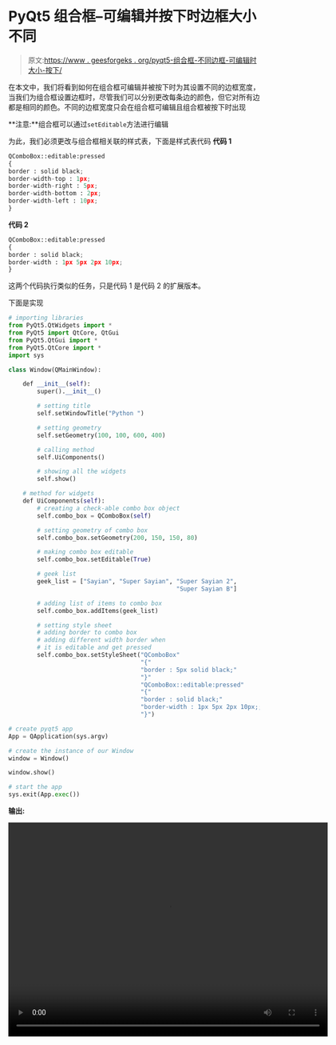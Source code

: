 # PyQt5 组合框–可编辑并按下时边框大小不同

> 原文:[https://www . geesforgeks . org/pyqt5-组合框-不同边框-可编辑时大小-按下/](https://www.geeksforgeeks.org/pyqt5-combo-box-different-border-size-when-it-is-editable-and-get-pressed/)

在本文中，我们将看到如何在组合框可编辑并被按下时为其设置不同的边框宽度，当我们为组合框设置边框时，尽管我们可以分别更改每条边的颜色，但它对所有边都是相同的颜色。不同的边框宽度只会在组合框可编辑且组合框被按下时出现

**注意:**组合框可以通过`setEditable`方法进行编辑

为此，我们必须更改与组合框相关联的样式表，下面是样式表代码
**代码 1**

```py
QComboBox::editable:pressed
{
border : solid black;
border-width-top : 1px;
border-width-right : 5px;
border-width-bottom : 2px;
border-width-left : 10px;
}

```

**代码 2**

```py
QComboBox::editable:pressed
{
border : solid black;
border-width : 1px 5px 2px 10px;
}

```

这两个代码执行类似的任务，只是代码 1 是代码 2 的扩展版本。

下面是实现

```py
# importing libraries
from PyQt5.QtWidgets import * 
from PyQt5 import QtCore, QtGui
from PyQt5.QtGui import * 
from PyQt5.QtCore import * 
import sys

class Window(QMainWindow):

    def __init__(self):
        super().__init__()

        # setting title
        self.setWindowTitle("Python ")

        # setting geometry
        self.setGeometry(100, 100, 600, 400)

        # calling method
        self.UiComponents()

        # showing all the widgets
        self.show()

    # method for widgets
    def UiComponents(self):
        # creating a check-able combo box object
        self.combo_box = QComboBox(self)

        # setting geometry of combo box
        self.combo_box.setGeometry(200, 150, 150, 80)

        # making combo box editable
        self.combo_box.setEditable(True)

        # geek list
        geek_list = ["Sayian", "Super Sayian", "Super Sayian 2",
                                               "Super Sayian B"]

        # adding list of items to combo box
        self.combo_box.addItems(geek_list)

        # setting style sheet
        # adding border to combo box
        # adding different width border when
        # it is editable and get pressed
        self.combo_box.setStyleSheet("QComboBox"
                                     "{"
                                     "border : 5px solid black;"
                                     "}"
                                     "QComboBox::editable:pressed"
                                     "{"
                                     "border : solid black;"
                                     "border-width : 1px 5px 2px 10px;;"
                                     "}")

# create pyqt5 app
App = QApplication(sys.argv)

# create the instance of our Window
window = Window()

window.show()

# start the app
sys.exit(App.exec())
```

**输出:**

<video class="wp-video-shortcode" id="video-405293-1" width="640" height="428" preload="metadata" controls=""><source type="video/mp4" src="https://media.geeksforgeeks.org/wp-content/uploads/20200429015025/Python-29-04-2020-01_49_21.mp4?_=1">[https://media.geeksforgeeks.org/wp-content/uploads/20200429015025/Python-29-04-2020-01_49_21.mp4](https://media.geeksforgeeks.org/wp-content/uploads/20200429015025/Python-29-04-2020-01_49_21.mp4)</video>